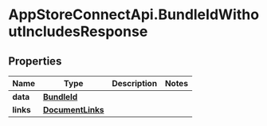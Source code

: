 # AppStoreConnectApi.BundleIdWithoutIncludesResponse

## Properties

Name | Type | Description | Notes
------------ | ------------- | ------------- | -------------
**data** | [**BundleId**](BundleId.md) |  | 
**links** | [**DocumentLinks**](DocumentLinks.md) |  | 


